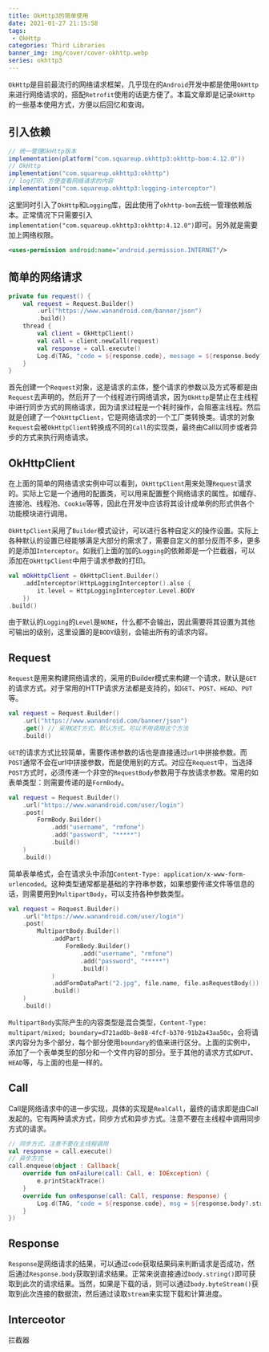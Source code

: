 ```yaml
---
title: OkHttp3的简单使用
date: 2021-01-27 21:15:58
tags:
 - OkHttp
categories: Third Libraries
banner_img: img/cover/cover-okhttp.webp
series: okhttp3
---
```




`OkHttp`是目前最流行的网络请求框架，几乎现在的`Android`开发中都是使用`OkHttp`来进行网络请求的，搭配`Retrofit`使用的话更方便了。本篇文章即是记录`OkHttp`的一些基本使用方式，方便以后回忆和查询。

## 引入依赖

```groovy
// 统一管理OkHttp版本
implementation(platform("com.squareup.okhttp3:okhttp-bom:4.12.0"))
// OkHttp
implementation("com.squareup.okhttp3:okhttp")
// log打印，方便查看网络请求的内容
implementation("com.squareup.okhttp3:logging-interceptor")
```

这里同时引入了`OkHttp`和`Logging`库，因此使用了`okhttp-bom`去统一管理依赖版本。正常情况下只需要引入`implementation("com.squareup.okhttp3:okhttp:4.12.0")`即可。另外就是需要加上网络权限。

```xml
<uses-permission android:name="android.permission.INTERNET"/>
```



## 简单的网络请求

```kotlin
private fun request() {
    val request = Request.Builder()
        .url("https://www.wanandroid.com/banner/json")
        .build()
    thread {
        val client = OkHttpClient()
        val call = client.newCall(request)
        val response = call.execute()
        Log.d(TAG, "code = ${response.code}, message = ${response.body?.string()}")
    }
}
```

首先创建一个`Request`对象，这是请求的主体，整个请求的参数以及方式等都是由`Request`去声明的。然后开了一个线程进行网络请求，因为`OkHttp`是禁止在主线程中进行同步方式的网络请求，因为请求过程是一个耗时操作，会阻塞主线程。然后就是创建了一个`OkHttpClient`，它是网络请求的一个工厂类转换类。请求的对象`Request`会被`OkHttpClient`转换成不同的`Call`的实现类，最终由Call以同步或者异步的方式来执行网络请求。

## OkHttpClient

在上面的简单的网络请求实例中可以看到，`OkHttpClient`用来处理`Request`请求的。实际上它是一个通用的配置类，可以用来配置整个网络请求的属性。如缓存、连接池、线程池、`Cookie`等等，因此在开发中应该将其设计成单例的形式供各个功能模块进行调用。

`OkHttpClient`采用了`Builder`模式设计，可以进行各种自定义的操作设置。实际上各种默认的设置已经能够满足大部分的需求了，需要自定义的部分反而不多，更多的是添加`Interceptor`。如我们上面的加的`Logging`的依赖即是一个拦截器，可以添加在`OkHttpClient`中用于请求参数的打印。

```kotlin
val mOkHttpClient = OkHttpClient.Builder()
    .addInterceptor(HttpLoggingInterceptor().also { 
        it.level = HttpLoggingInterceptor.Level.BODY 
    })
.build()
```

由于默认的`Logging`的`Level`是`NONE`，什么都不会输出，因此需要将其设置为其他可输出的级别，这里设置的是`BODY`级别，会输出所有的请求内容。

## Request

`Request`是用来构建网络请求的，采用的Builder模式来构建一个请求，默认是`GET`的请求方式。对于常用的HTTP请求方法都是支持的，如`GET`、`POST`、`HEAD`、`PUT`等。

```kotlin
val request = Request.Builder()
    .url("https://www.wanandroid.com/banner/json")
    .get() // 采用GET方式，默认方式。可以不用调用这个方法
    .build()
```

`GET`的请求方式比较简单，需要传递参数的话也是直接通过`url`中拼接参数。而`POST`通常不会在url中拼接参数，而是使用别的方式。对应在`Request`中，当选择`POST`方式时，必须传递一个非空的`RequestBody`参数用于存放请求参数。常用的如表单类型：则需要传递的是`FormBody`。

```kotlin
val request = Request.Builder()
    .url("https://www.wanandroid.com/user/login")
    .post(
        FormBody.Builder()
            .add("username", "rmfone")
            .add("password", "*****")
            .build()
    )
    .build()
```

简单表单格式，会在请求头中添加`Content-Type: application/x-www-form-urlencoded`。这种类型通常都是基础的字符串参数，如果想要传递文件等信息的话，则需要用到`MultipartBody`，可以支持各种参数类型。

```kotlin
val request = Request.Builder()
    .url("https://www.wanandroid.com/user/login")
    .post(
        MultipartBody.Builder()
            .addPart(
                FormBody.Builder()
                    .add("username", "rmfone")
                    .add("password", "*****")
                    .build()
            )
            .addFormDataPart("2.jpg", file.name, file.asRequestBody())
            .build()
    )
    .build()
```

`MultipartBody`实际产生的内容类型是混合类型，`Content-Type: multipart/mixed; boundary=d721ad8b-8e88-4fcf-b370-91b2a43aa50c`，会将请求内容分为多个部分，每个部分使用`boundary`的值来进行区分。上面的实例中，添加了一个表单类型的部分和一个文件内容的部分。至于其他的请求方式如`PUT`、`HEAD`等，与上面的也是一样的。

## Call

Call是网络请求中的进一步实现，具体的实现是`RealCall`，最终的请求即是由Call发起的。它有两种请求方式，同步方式和异步方式。注意不要在主线程中调用同步方式的请求。

```kotlin
// 同步方式，注意不要在主线程调用
val response = call.execute()
// 异步方式
call.enqueue(object : Callback{
    override fun onFailure(call: Call, e: IOException) {
        e.printStackTrace()
    }
    override fun onResponse(call: Call, response: Response) {
        Log.d(TAG, "code = ${response.code}, msg = ${response.body?.string()}")
    }
})
```

## Response

`Response`是网络请求的结果，可以通过`code`获取结果码来判断请求是否成功，然后通过`Response.body`获取到请求结果。正常来说直接通过`body.string()`即可获取到此次的请求结果。当然，如果是下载的话，则可以通过`body.byteStream()`获取到此次连接的数据流，然后通过读取`stream`来实现下载和计算进度。



 ## Interceotor

拦截器



